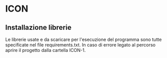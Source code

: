 # ICON
## Installazione librerie
Le librerie usate e da scaricare per l'esecuzione del programma sono tutte specificate nel file requirements.txt.
In caso di errore legato al percorso aprire il progetto dalla cartella ICON-1.

